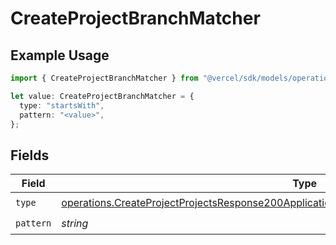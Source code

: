# CreateProjectBranchMatcher

## Example Usage

```typescript
import { CreateProjectBranchMatcher } from "@vercel/sdk/models/operations/createproject.js";

let value: CreateProjectBranchMatcher = {
  type: "startsWith",
  pattern: "<value>",
};
```

## Fields

| Field                                                                                                                                                                                                      | Type                                                                                                                                                                                                       | Required                                                                                                                                                                                                   | Description                                                                                                                                                                                                |
| ---------------------------------------------------------------------------------------------------------------------------------------------------------------------------------------------------------- | ---------------------------------------------------------------------------------------------------------------------------------------------------------------------------------------------------------- | ---------------------------------------------------------------------------------------------------------------------------------------------------------------------------------------------------------- | ---------------------------------------------------------------------------------------------------------------------------------------------------------------------------------------------------------- |
| `type`                                                                                                                                                                                                     | [operations.CreateProjectProjectsResponse200ApplicationJSONResponseBodyLatestDeploymentsType](../../models/operations/createprojectprojectsresponse200applicationjsonresponsebodylatestdeploymentstype.md) | :heavy_check_mark:                                                                                                                                                                                         | N/A                                                                                                                                                                                                        |
| `pattern`                                                                                                                                                                                                  | *string*                                                                                                                                                                                                   | :heavy_check_mark:                                                                                                                                                                                         | N/A                                                                                                                                                                                                        |